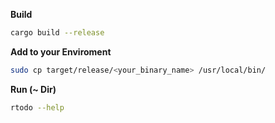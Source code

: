 **Build**
```bash
cargo build --release
```
**Add to your Enviroment**
```bash
sudo cp target/release/<your_binary_name> /usr/local/bin/
```
**Run (~ Dir)**
```bash
rtodo --help 
```
